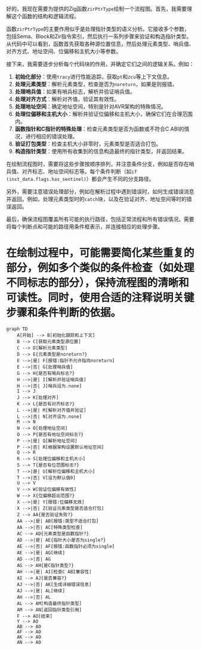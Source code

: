好的，我现在需要为提供的Zig函数`zirPtrType`绘制一个流程图。首先，我需要理解这个函数的结构和逻辑流程。

函数`zirPtrType`的主要作用似乎是处理指针类型的语义分析。它接收多个参数，包括Sema、Block和Zir指令索引，然后执行一系列步骤来验证和构造指针类型。从代码中可以看到，函数首先获取各种源位置信息，然后处理元素类型、哨兵值、对齐方式、地址空间、位偏移和主机大小等参数。

接下来，我需要逐步分析每个代码块的作用，并确定它们之间的逻辑关系。例如：

1. **初始化部分**：使用`tracy`进行性能追踪，获取`pt`和`zcu`等上下文信息。
2. **处理元素类型**：解析元素类型，检查是否为`noreturn`，如果是则报错。
3. **处理哨兵值**：如果有哨兵标志，解析并验证哨兵值。
4. **处理对齐方式**：解析对齐值，验证其有效性。
5. **处理地址空间**：确定地址空间，特别是针对AVR架构的特殊情况。
6. **处理位偏移和主机大小**：解析并验证位偏移和主机大小，确保它们在合理范围内。
7. **函数指针和C指针的特殊处理**：检查元素类型是否为函数或不符合C ABI的情况，进行相应的错误处理。
8. **验证打包类型**：检查主机大小非零时，元素类型是否适合打包。
9. **构造指针类型**：使用所有收集到的信息构造最终的指针类型，并返回结果。

在绘制流程图时，需要将这些步骤按顺序排列，并注意条件分支，例如是否存在哨兵值、对齐标志、地址空间标志等。每个条件判断（如`if (inst_data.flags.has_sentinel)`）都会产生不同的分支路径。

另外，需要注意错误处理部分，例如在解析过程中遇到错误时，如何生成错误消息并返回。例如，处理元素类型时的`catch`块，以及在验证对齐、地址空间等时的错误返回。

最后，确保流程图覆盖所有可能的执行路径，包括正常流程和所有错误情况。需要将每个判断点和可能的路径用条件框表示，并连接相应的处理步骤。

在绘制过程中，可能需要简化某些重复的部分，例如多个类似的条件检查（如处理不同标志的部分），保持流程图的清晰和可读性。同时，使用合适的注释说明关键步骤和条件判断的依据。
================================================
```mermaid
graph TD
    A[开始] --> B[初始化跟踪和上下文]
    B --> C[获取元素类型源位置]
    C --> D[解析元素类型]
    D --> E{元素类型是noreturn?}
    E -->|是| F[报错:指针不允许指向noreturn]
    E -->|否| G[处理哨兵值]
    G --> H{是否有哨兵标志?}
    H -->|是| I[解析并验证哨兵值]
    H -->|否| J[哨兵设为.none]
    I --> J
    J --> K[处理对齐]
    K --> L{是否有对齐标志?}
    L -->|是| M[解析对齐值并验证]
    L -->|否| N[对齐设为.none]
    M --> N
    N --> O[处理地址空间]
    O --> P{是否有地址空间标志?}
    P -->|是| Q[解析地址空间]
    P -->|否| R[根据架构设置默认地址空间]
    Q --> R
    R --> S[处理位偏移和主机大小]
    S --> T{是否有位范围标志?}
    T -->|是| U[解析位偏移和主机大小]
    T -->|否| V[设为默认值0]
    U --> V
    V --> W[验证位偏移有效性]
    W --> X{位偏移超出范围?}
    X -->|是| Y[报错:位偏移无效]
    X -->|否| Z[验证元素类型是否适合打包]
    Z --> AA{是否验证失败?}
    AA -->|是| AB[报错:类型不适合打包]
    AA -->|否| AC[特殊类型检查]
    AC --> AD{元素类型是函数指针?}
    AD -->|是| AE{指针大小是否为single?}
    AE -->|否| AF[报错:函数指针必须为single]
    AE -->|是| AG[继续]
    AD -->|否| AG
    AG --> AH{是C指针类型?}
    AH -->|是| AI[检查C ABI兼容性]
    AI --> AJ{是否兼容?}
    AJ -->|否| AK[生成详细错误信息]
    AJ -->|是| AL[继续]
    AH -->|否| AL
    AL --> AM[构造最终指针类型]
    AM --> AN[返回指针类型引用]
    F --> AO[结束]
    Y --> AO
    AB --> AO
    AF --> AO
    AK --> AO
    AN --> AO
```